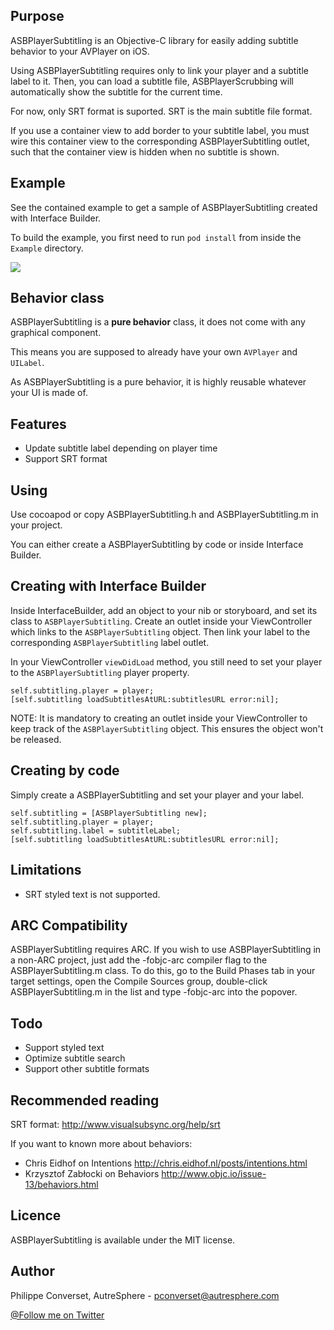

Purpose
-------
ASBPlayerSubtitling is an Objective-C library for easily adding subtitle behavior to your AVPlayer on iOS.

Using ASBPlayerSubtitling requires only to link your player and a subtitle label to it. Then, you can load a subtitle file, ASBPlayerScrubbing will automatically show the subtitle for the current time.

For now, only SRT format is suported. SRT is the main subtitle file format.

If you use a container view to add border to your subtitle label, you must wire this container view to the corresponding ASBPlayerSubtitling outlet, such that the container view is hidden when no subtitle is shown.

Example
-------
See the contained example to get a sample of ASBPlayerSubtitling created with Interface Builder.

To build the example, you first need to run ```pod install``` from inside the ```Example``` directory.

![](https://github.com/autresphere/ASBPlayerSubtitling/raw/master/Screenshots/example1.jpg) 

Behavior class
--------------
ASBPlayerSubtitling is a **pure behavior** class, it does not come with any graphical component. 

This means you are supposed to already have your own ```AVPlayer``` and ```UILabel```.

As ASBPlayerSubtitling is a pure behavior, it is highly reusable whatever your UI is made of.

Features
--------
* Update subtitle label depending on player time
* Support SRT format

Using
-----
Use cocoapod or copy ASBPlayerSubtitling.h and ASBPlayerSubtitling.m in your project.

You can either create a ASBPlayerSubtitling by code or inside Interface Builder.

Creating with Interface Builder
-------------------------------
Inside InterfaceBuilder, add an object to your nib or storyboard, and set its class to ```ASBPlayerSubtitling```. Create an outlet inside your ViewController which links to the ```ASBPlayerSubtitling``` object. Then link your label to the corresponding ```ASBPlayerSubtitling``` label outlet.

In your ViewController ```viewDidLoad``` method, you still need to set your player to the ```ASBPlayerSubtitling``` player property.
```objc
self.subtitling.player = player;
[self.subtitling loadSubtitlesAtURL:subtitlesURL error:nil];
```

NOTE: It is mandatory to creating an outlet inside your ViewController to keep track of the ```ASBPlayerSubtitling``` object. This ensures the object won't be released.

Creating by code
----------------
Simply create a ASBPlayerSubtitling and set your player and your label.
```objc
self.subtitling = [ASBPlayerSubtitling new];
self.subtitling.player = player;
self.subtitling.label = subtitleLabel;
[self.subtitling loadSubtitlesAtURL:subtitlesURL error:nil];
```

Limitations
-----------
* SRT styled text is not supported.


ARC Compatibility
-----------------
ASBPlayerSubtitling requires ARC. If you wish to use ASBPlayerSubtitling in a non-ARC project, just add the -fobjc-arc compiler flag to the ASBPlayerSubtitling.m class. To do this, go to the Build Phases tab in your target settings, open the Compile Sources group, double-click ASBPlayerSubtitling.m in the list and type -fobjc-arc into the popover.

Todo
----
* Support styled text
* Optimize subtitle search
* Support other subtitle formats

Recommended reading
-------------------
SRT format: http://www.visualsubsync.org/help/srt

If you want to known more about behaviors:
* Chris Eidhof on Intentions http://chris.eidhof.nl/posts/intentions.html
* Krzysztof Zabłocki on Behaviors http://www.objc.io/issue-13/behaviors.html

Licence
-------
ASBPlayerSubtitling is available under the MIT license.

Author
------
Philippe Converset, AutreSphere - pconverset@autresphere.com

[@Follow me on Twitter](http://twitter.com/autresphere)
